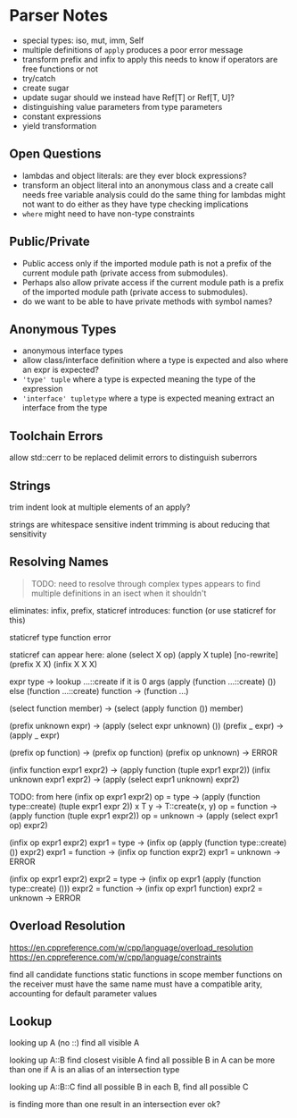 # Parser Notes

* special types: iso, mut, imm, Self
* multiple definitions of `apply` produces a poor error message
* transform prefix and infix to apply
  this needs to know if operators are free functions or not
* try/catch
* create sugar
* update sugar
  should we instead have Ref[T] or Ref[T, U]?
* distinguishing value parameters from type parameters
* constant expressions
* yield transformation

## Open Questions

* lambdas and object literals: are they ever block expressions?
* transform an object literal into an anonymous class and a create call
  needs free variable analysis
  could do the same thing for lambdas
  might not want to do either as they have type checking implications
* `where` might need to have non-type constraints

## Public/Private

* Public access only if the imported module path is not a prefix of the current module path (private access from submodules).
* Perhaps also allow private access if the current module path is a prefix of the imported module path (private access to submodules).
* do we want to be able to have private methods with symbol names?

## Anonymous Types

* anonymous interface types
* allow class/interface definition where a type is expected
  and also where an expr is expected?
* `'type' tuple` where a type is expected
  meaning the type of the expression
* `'interface' tupletype` where a type is expected
  meaning extract an interface from the type

## Toolchain Errors

allow std::cerr to be replaced
delimit errors to distinguish suberrors

## Strings

trim indent
  look at multiple elements of an apply?

strings are whitespace sensitive
  indent trimming is about reducing that sensitivity

## Resolving Names

> TODO: need to resolve through complex types
> appears to find multiple definitions in an isect when it shouldn't

eliminates: infix, prefix, staticref
introduces: function (or use staticref for this)

staticref
  type
  function
  error

staticref can appear here:
  alone
  (select X op)
  (apply X tuple) [no-rewrite]
  (prefix X X)
  (infix X X X)

expr
  type ->
    lookup ...::create
    if it is 0 args
      (apply (function ...::create) ())
    else
      (function ...::create)
  function -> (function ...)

(select function member)
  ->
  (select (apply function ()) member)

(prefix unknown expr)
  ->
  (apply (select expr unknown) ())
(prefix _ expr)
  ->
  (apply _ expr)

(prefix op function)
  ->
  (prefix op function)
(prefix op unknown)
  -> ERROR

(infix function expr1 expr2)
  ->
  (apply function (tuple <unpack>expr1 <unpack>expr2))
(infix unknown expr1 expr2)
  ->
  (apply (select expr1 unknown) expr2)

TODO: from here
(infix op expr1 expr2)
  op = type -> (apply (function type::create) (tuple expr1 expr 2))
    x T y -> T::create(x, y)
  op = function -> (apply function (tuple expr1 expr2))
  op = unknown -> (apply (select expr1 op) expr2)

(infix op expr1 expr2)
  expr1 = type -> (infix op (apply (function type::create) ()) expr2)
  expr1 = function -> (infix op function expr2)
  expr1 = unknown -> ERROR

(infix op expr1 expr2)
  expr2 = type -> (infix op expr1 (apply (function type::create) ()))
  expr2 = function -> (infix op expr1 function)
  expr2 = unknown -> ERROR

## Overload Resolution

https://en.cppreference.com/w/cpp/language/overload_resolution
https://en.cppreference.com/w/cpp/language/constraints

find all candidate functions
  static functions in scope
  member functions on the receiver
  must have the same name
  must have a compatible arity, accounting for default parameter values

## Lookup

looking up A (no ::)
  find all visible A

looking up A::B
  find closest visible A
  find all possible B in A
    can be more than one if A is an alias of an intersection type

looking up A::B::C
  find all possible B
  in each B, find all possible C

is finding more than one result in an intersection ever ok?

